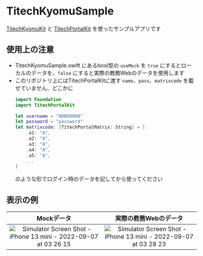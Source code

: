 # TitechKyomuSample

[TitechKyomuKit](https://github.com/TitechAppProject/titech-kyomu-kit) と [TitechPortalKit](https://github.com/TitechAppProject/titech-portal-kit) を使ったサンプルアプリです

## 使用上の注意
- TitechKyomuSample.swift にあるbool型の `useMock` を `true` にするとローカルのデータを、`false` にすると実際の教務Webのデータを使用します
- このリポジトリ上にはTitechPortalKitに渡す `name`、`pass`、`matrixcode` を載せていません、どこかに
  ```swift
  import Foundation
  import TitechPortalKit
  
  let username = "00B00000"
  let password = "password"
  let matrixcode: [TitechPortalMatrix: String] = [
      .a1: "A",
      .a2: "A",
      .a3: "A",
      .a4: "A",
      .a5: "A",
      ...
  ]
  ```
  のような形でログイン時のデータを記してから使ってください

## 表示の例

|Mockデータ|実際の教務Webのデータ|
|:---:|:---:|
|![Simulator Screen Shot - iPhone 13 mini - 2022-09-07 at 03 26 15](https://user-images.githubusercontent.com/83168581/188712610-0bdf2236-fa90-40a6-b62f-526643b0b8fe.png)|![Simulator Screen Shot - iPhone 13 mini - 2022-09-07 at 03 28 23](https://user-images.githubusercontent.com/83168581/188712661-667a5c3e-2c00-4eea-aa32-eec00279ee82.png)|

